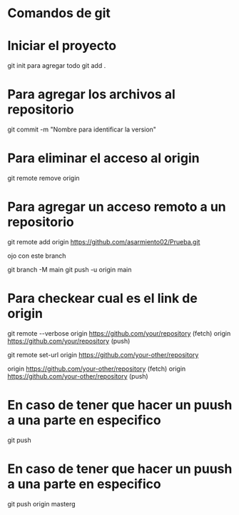 # Comandos de git
# Iniciar el proyecto
git init 
para agregar todo
git add .
# Para agregar los archivos al repositorio
git commit -m "Nombre para identificar la version" 

# Para eliminar el acceso al origin
git remote remove origin

# Para agregar un acceso remoto a un repositorio

git remote add origin https://github.com/asarmiento02/Prueba.git

ojo con este branch

git branch -M main
git push -u origin main

# Para checkear cual es el link de origin

git remote --verbose
origin	https://github.com/your/repository (fetch)
origin	https://github.com/your/repository (push)

git remote set-url origin https://github.com/your-other/repository

origin	https://github.com/your-other/repository (fetch)
origin	https://github.com/your-other/repository (push)


# En caso de tener que hacer un puush a una parte en especifico
git push

# En caso de tener que hacer un puush a una parte en especifico
git push origin masterg